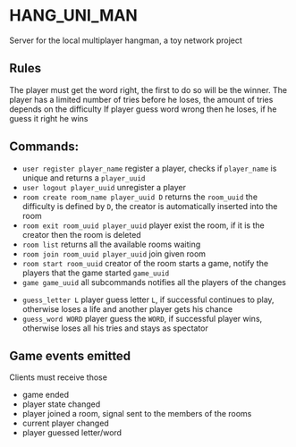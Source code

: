 # HANG_UNI_MAN

Server for the local multiplayer hangman, a toy network project

## Rules

The player must get the word right, the first to do so will be the winner.
The player has a limited number of tries before he loses, the amount of tries depends on the difficulty
If player guess word wrong then he loses, if he guess it right he wins

## Commands:

 * `user register player_name` register a player, checks if `player_name` is unique and returns a `player_uuid`
 * `user logout player_uuid` unregister a player
 * `room create room_name player_uuid D` returns the `room_uuid` the difficulty is defined by `D`, the creator is automatically inserted into the room
 * `room exit room_uuid player_uuid` player exist the room, if it is the creator then the room is deleted
 * `room list` returns all the available rooms waiting
 * `room join room_uuid player_uuid` join given room
 * `room start room_uuid` creator of the room starts a game, notify the players that the game started `game_uuid`
 * `game game_uuid`   all subcommands notifies all the players of the changes
  - `guess_letter L` player guess letter `L`, if successful continues to play, otherwise loses a life and another player gets his chance
  - `guess_word WORD` player guess the `WORD`, if successful player wins, otherwise loses all his tries and stays as spectator

 <!-- * `history`  returns the data of all games and its winners -->

## Game events emitted

Clients must receive those

 * game ended
 * player state changed
 * player joined a room, signal sent to the members of the rooms
 * current player changed
 * player guessed letter/word
